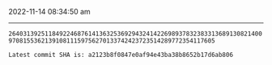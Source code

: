 2022-11-14 08:34:50 am

---

`2640313925118492246876141363253692943241422698937832383313689130821400970815536213910811159756270133742423723514289772354117605`

`Latest commit SHA is: a2123b8f0847e0af94e43ba38b8652b17d6ab806 `
